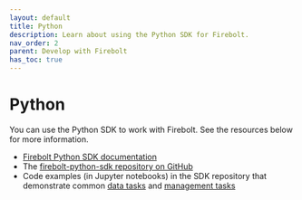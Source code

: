```yaml
---
layout: default
title: Python
description: Learn about using the Python SDK for Firebolt.
nav_order: 2
parent: Develop with Firebolt
has_toc: true
---
```


# Python

You can use the Python SDK to work with Firebolt. See the resources below for more information.

* [Firebolt Python SDK documentation](https://docs.firebolt.io/firebolt-python-sdk/sdk_documenation/latest/)
* The [firebolt-python-sdk repository on GitHub](https://github.com/firebolt-db/firebolt-python-sdk/)
* Code examples (in Jupyter notebooks) in the SDK repository that demonstrate common [data tasks](https://github.com/firebolt-db/firebolt-python-sdk/blob/main/examples/dbapi.ipynb) and [management tasks](https://github.com/firebolt-db/firebolt-python-sdk/blob/main/examples/management.ipynb)
